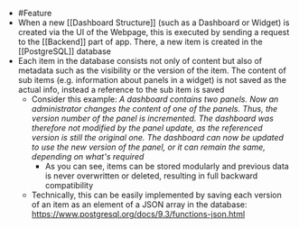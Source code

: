 - #Feature
- When a new [[Dashboard Structure]] (such as a Dashboard or Widget) is created via the UI of the Webpage, this is executed by sending a request to the [[Backend]] part of app. There, a new item is created in the [[PostgreSQL]] database
- Each item in the database consists not only of content but also of metadata such as the visibility or the version of the item. The content of sub items (e.g. information about panels in a widget) is not saved as the actual info, instead a reference to the sub item is saved
	- Consider this example: _A dashboard contains two panels. Now an administrator changes the content of one of the panels. Thus, the version number of the panel is incremented. The dashboard was therefore not modified by the panel update, as the referenced version is still the original one. The dashboard can now be updated to use the new version of the panel, or it can remain the same, depending on what's required_
		- As you can see, items can be stored modularly and previous data is never overwritten or deleted, resulting in full backward compatibility
	- Technically, this can be easily implemented by saving each version of an item as an element of a JSON array in the database: https://www.postgresql.org/docs/9.3/functions-json.html